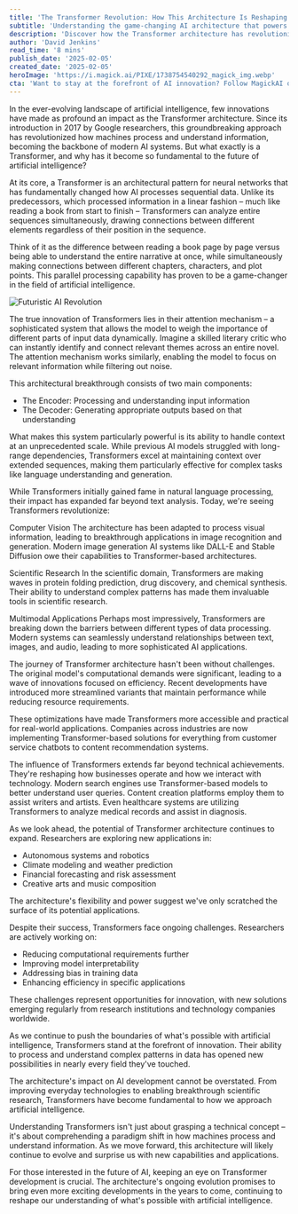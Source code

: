 ```yaml
---
title: 'The Transformer Revolution: How This Architecture Is Reshaping Artificial Intelligence'
subtitle: 'Understanding the game-changing AI architecture that powers modern language models'
description: 'Discover how the Transformer architecture has revolutionized AI since 2017, enabling breakthrough capabilities in language processing, computer vision, and scientific research. Learn about its unique attention mechanism, technical evolution, and growing impact across industries.'
author: 'David Jenkins'
read_time: '8 mins'
publish_date: '2025-02-05'
created_date: '2025-02-05'
heroImage: 'https://i.magick.ai/PIXE/1738754540292_magick_img.webp'
cta: 'Want to stay at the forefront of AI innovation? Follow MagickAI on LinkedIn for regular insights into groundbreaking developments in artificial intelligence and join a community of forward-thinking tech enthusiasts!'
---
```


In the ever-evolving landscape of artificial intelligence, few innovations have made as profound an impact as the Transformer architecture. Since its introduction in 2017 by Google researchers, this groundbreaking approach has revolutionized how machines process and understand information, becoming the backbone of modern AI systems. But what exactly is a Transformer, and why has it become so fundamental to the future of artificial intelligence?

At its core, a Transformer is an architectural pattern for neural networks that has fundamentally changed how AI processes sequential data. Unlike its predecessors, which processed information in a linear fashion – much like reading a book from start to finish – Transformers can analyze entire sequences simultaneously, drawing connections between different elements regardless of their position in the sequence.

Think of it as the difference between reading a book page by page versus being able to understand the entire narrative at once, while simultaneously making connections between different chapters, characters, and plot points. This parallel processing capability has proven to be a game-changer in the field of artificial intelligence.

![Futuristic AI Revolution](https://i.magick.ai/PIXE/1738754540295_magick_img.webp)

The true innovation of Transformers lies in their attention mechanism – a sophisticated system that allows the model to weigh the importance of different parts of input data dynamically. Imagine a skilled literary critic who can instantly identify and connect relevant themes across an entire novel. The attention mechanism works similarly, enabling the model to focus on relevant information while filtering out noise.

This architectural breakthrough consists of two main components:
- The Encoder: Processing and understanding input information
- The Decoder: Generating appropriate outputs based on that understanding

What makes this system particularly powerful is its ability to handle context at an unprecedented scale. While previous AI models struggled with long-range dependencies, Transformers excel at maintaining context over extended sequences, making them particularly effective for complex tasks like language understanding and generation.

While Transformers initially gained fame in natural language processing, their impact has expanded far beyond text analysis. Today, we're seeing Transformers revolutionize:

Computer Vision
The architecture has been adapted to process visual information, leading to breakthrough applications in image recognition and generation. Modern image generation AI systems like DALL-E and Stable Diffusion owe their capabilities to Transformer-based architectures.

Scientific Research
In the scientific domain, Transformers are making waves in protein folding prediction, drug discovery, and chemical synthesis. Their ability to understand complex patterns has made them invaluable tools in scientific research.

Multimodal Applications
Perhaps most impressively, Transformers are breaking down the barriers between different types of data processing. Modern systems can seamlessly understand relationships between text, images, and audio, leading to more sophisticated AI applications.

The journey of Transformer architecture hasn't been without challenges. The original model's computational demands were significant, leading to a wave of innovations focused on efficiency. Recent developments have introduced more streamlined variants that maintain performance while reducing resource requirements.

These optimizations have made Transformers more accessible and practical for real-world applications. Companies across industries are now implementing Transformer-based solutions for everything from customer service chatbots to content recommendation systems.

The influence of Transformers extends far beyond technical achievements. They're reshaping how businesses operate and how we interact with technology. Modern search engines use Transformer-based models to better understand user queries. Content creation platforms employ them to assist writers and artists. Even healthcare systems are utilizing Transformers to analyze medical records and assist in diagnosis.

As we look ahead, the potential of Transformer architecture continues to expand. Researchers are exploring new applications in:
- Autonomous systems and robotics
- Climate modeling and weather prediction
- Financial forecasting and risk assessment
- Creative arts and music composition

The architecture's flexibility and power suggest we've only scratched the surface of its potential applications.

Despite their success, Transformers face ongoing challenges. Researchers are actively working on:
- Reducing computational requirements further
- Improving model interpretability
- Addressing bias in training data
- Enhancing efficiency in specific applications

These challenges represent opportunities for innovation, with new solutions emerging regularly from research institutions and technology companies worldwide.

As we continue to push the boundaries of what's possible with artificial intelligence, Transformers stand at the forefront of innovation. Their ability to process and understand complex patterns in data has opened new possibilities in nearly every field they've touched.

The architecture's impact on AI development cannot be overstated. From improving everyday technologies to enabling breakthrough scientific research, Transformers have become fundamental to how we approach artificial intelligence.

Understanding Transformers isn't just about grasping a technical concept – it's about comprehending a paradigm shift in how machines process and understand information. As we move forward, this architecture will likely continue to evolve and surprise us with new capabilities and applications.

For those interested in the future of AI, keeping an eye on Transformer development is crucial. The architecture's ongoing evolution promises to bring even more exciting developments in the years to come, continuing to reshape our understanding of what's possible with artificial intelligence.